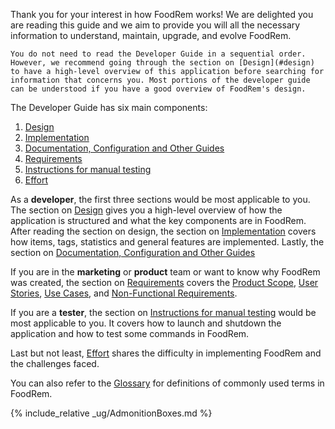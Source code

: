 <!-- markdownlint-disable-file first-line-h1 -->
Thank you for your interest in how FoodRem works! We are delighted you are reading this guide and we aim to provide you will all the necessary information to understand, maintain, upgrade, and evolve FoodRem.

```tip
You do not need to read the Developer Guide in a sequential order. However, we recommend going through the section on [Design](#design) to have a high-level overview of this application before searching for information that concerns you. Most portions of the developer guide can be understood if you have a good overview of FoodRem's design. 
```

The Developer Guide has six main components:

1. [Design](#design)
1. [Implementation](#implementation) 
1. [Documentation, Configuration and Other Guides](#documentation-configuration-and-other-guides)
1. [Requirements](#requirements)
1. [Instructions for manual testing](#instructions-for-manual-testing)
1. [Effort](#effort)

As a **developer**, the first three sections would be most applicable to you. The section on [Design](#design) gives you a high-level overview of how the application is structured and what the key components are in FoodRem. After reading the section on design, the section on [Implementation](#implementation) covers how items, tags, statistics and general features are implemented. Lastly, the section on [Documentation, Configuration and Other Guides](#documentation-configuration-and-other-guides)

If you are in the **marketing** or **product** team or want to know why FoodRem was created, the section on [Requirements](#requirements) covers the [Product Scope](#product-scope), [User Stories](#user-stories), [Use Cases](#use-cases), and [Non-Functional Requirements](#non-functional-requirements).

If you are a **tester**, the section on [Instructions for manual testing](#instructions-for-manual-testing) would be most applicable to you. It covers how to launch and shutdown the application and how to test some commands in FoodRem.

Last but not least, [Effort](#effort) shares the difficulty in implementing FoodRem and the challenges faced.

You can also refer to the [Glossary](#glossary) for definitions of commonly used terms in FoodRem.

{% include_relative _ug/AdmonitionBoxes.md %}
